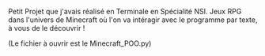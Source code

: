 Petit Projet que j'avais réalisé en Terminale en Spécialité NSI.
Jeux RPG dans l'univers de Minecraft où l'on va intéragir avec le programme par texte, à vous de le découvrir !

(Le fichier à ouvrir est le Minecraft_POO.py)
